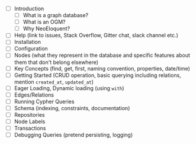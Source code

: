 - [ ] Introduction
    - [ ] What is a graph database?
    - [ ] What is an OGM?
    - [ ] Why NeoEloquent?
- [ ] Help (link to issues, Stack Overflow, Gitter chat, slack channel etc.)
- [ ] Installation
- [ ] Configuration
- [ ] Nodes (what they represent in the database and specific features about them that don't belong elsewhere)
- [ ] Key Concepts (find, get, first, naming convention, properties, date/time)
- [ ] Getting Started (CRUD operation, basic querying including relations, mention `created_at`, `updated_at`)
- [ ] Eager Loading, Dynamic loading (using `with`)
- [ ] Edges/Relations
- [ ] Running Cypher Queries
- [ ] Schema (indexing, constraints, documentation)
- [ ] Repositories
- [ ] Node Labels
- [ ] Transactions 
- [ ] Debugging Queries (pretend persisting, logging)
